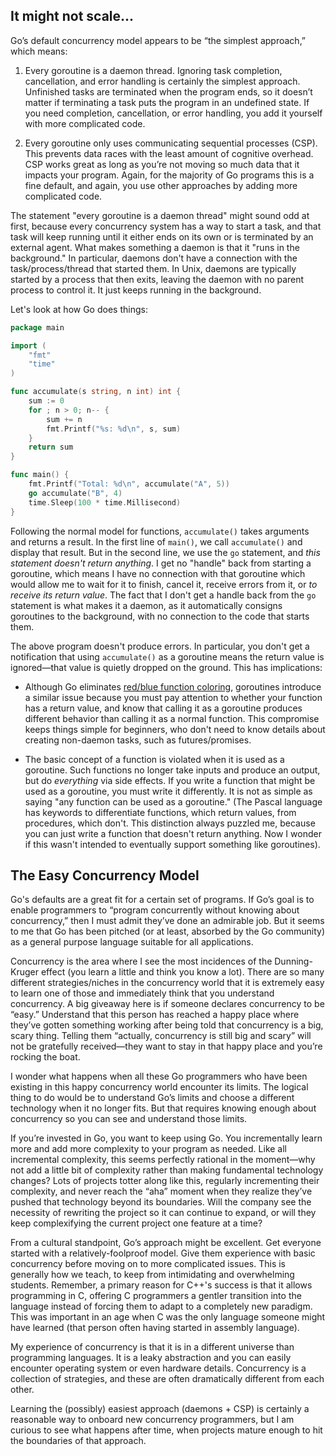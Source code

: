 ## It might not scale...

Go’s default concurrency model appears to be “the simplest approach,” which means:

1. Every goroutine is a daemon thread. Ignoring task completion, cancellation, and error handling is certainly the simplest approach. Unfinished tasks are terminated when the program ends, so it doesn’t matter if terminating a task puts the program in an undefined state. If you need completion, cancellation, or error handling, you add it yourself with more complicated code.

2. Every goroutine only uses communicating sequential processes (CSP). This prevents data races with the least amount of cognitive overhead. CSP works great as long as you’re not moving so much data that it impacts your program. Again, for the majority of Go programs this is a fine default, and again, you use other approaches by adding more complicated code.

The statement "every goroutine is a daemon thread" might sound odd at first, because every concurrency system has a way to start a task, and that task will keep running until it either ends on its own or is terminated by an external agent. What makes something a daemon is that it "runs in the background." In particular, daemons don't have a connection with the task/process/thread that started them. In Unix, daemons are typically started by a process that then exits, leaving the daemon with no parent process to control it. It just keeps running in the background.

Let's look at how Go does things:
``` go
package main

import (
	"fmt"
	"time"
)

func accumulate(s string, n int) int {
	sum := 0
	for ; n > 0; n-- {
		sum += n
		fmt.Printf("%s: %d\n", s, sum)
	}
	return sum
}

func main() {
	fmt.Printf("Total: %d\n", accumulate("A", 5))
	go accumulate("B", 4)
	time.Sleep(100 * time.Millisecond)
}
```
Following the normal model for functions, `accumulate()` takes arguments and returns a result. In the first line of `main()`, we call `accumulate()` and display that result. But in the second line, we use the `go` statement, and *this statement doesn't return anything*. I get no "handle" back from starting a goroutine, which means I have no connection with that goroutine which would allow me to wait for it to finish, cancel it, receive errors from it, or *to receive its return value*.  The fact that I don't get a handle back from the `go` statement is what makes it a daemon, as it automatically consigns goroutines to the background, with no connection to the code that starts them.

The above program doesn't produce errors. In particular, you don't get a notification that using `accumulate()` as a goroutine means the return value is ignored—that value is quietly dropped on the ground. This has implications:

- Although Go eliminates [red/blue function coloring](https://journal.stuffwithstuff.com/2015/02/01/what-color-is-your-function/), goroutines introduce a similar issue because you must pay attention to whether your function has a return value, and know that calling it as a goroutine produces different behavior than calling it as a normal function. This compromise keeps things simple for beginners, who don't need to know details about creating non-daemon tasks, such as futures/promises.

- The basic concept of a function is violated when it is used as a goroutine. Such functions no longer take inputs and produce an output, but do *everything* via side effects. If you write a function that might be used as a goroutine, you must write it differently. It is not as simple as saying "any function can be used as a goroutine." (The Pascal language has keywords to differentiate functions, which return values, from procedures, which don't. This distinction always puzzled me, because you can just write a function that doesn't return anything. Now I wonder if this wasn't intended to eventually support something like goroutines).
## The Easy Concurrency Model

Go's defaults are a great fit for a certain set of programs. If Go’s goal is to enable programmers to “program concurrently without knowing about concurrency,” then I must admit they’ve done an admirable job. But it seems to me that Go has been pitched (or at least, absorbed by the Go community) as a general purpose language suitable for all applications.

Concurrency is the area where I see the most incidences of the Dunning-Kruger effect (you learn a little and think you know a lot). There are so many different strategies/niches in the concurrency world that it is extremely easy to learn one of those and immediately think that you understand concurrency. A big giveaway here is if someone declares concurrency to be “easy.” Understand that this person has reached a happy place where they’ve gotten something working after being told that concurrency is a big, scary thing. Telling them “actually, concurrency is still big and scary” will not be gratefully received—they want to stay in that happy place and you’re rocking the boat.

I wonder what happens when all these Go programmers who have been existing in this happy concurrency world encounter its limits. The logical thing to do would be to understand Go’s limits and choose a different technology when it no longer fits. But that requires knowing enough about concurrency so you can see and understand those limits.

If you’re invested in Go, you want to keep using Go. You incrementally learn more and add more complexity to your program as needed. Like all incremental complexity, this seems perfectly rational in the moment—why not add a little bit of complexity rather than making fundamental technology changes? Lots of projects totter along like this, regularly incrementing their complexity, and never reach the “aha” moment when they realize they’ve pushed that technology beyond its boundaries. Will the company see the necessity of rewriting the project so it can continue to expand, or will they keep complexifying the current project one feature at a time?

From a cultural standpoint, Go’s approach might be excellent. Get everyone started with a relatively-foolproof model. Give them experience with basic concurrency before moving on to more complicated issues. This is generally how we teach, to keep from intimidating and overwhelming students. Remember, a primary reason for C++'s success is that it allows programming in C, offering C programmers a gentler transition into the language instead of forcing them to adapt to a completely new paradigm. This was important in an age when C was the only language someone might have learned (that person often having started in assembly language).

My experience of concurrency is that it is in a different universe than programming languages. It is a leaky abstraction and you can easily encounter operating system or even hardware details. Concurrency is a collection of strategies, and these are often dramatically different from each other.

Learning the (possibly) easiest approach (daemons + CSP) is certainly a reasonable way to onboard new concurrency programmers, but I am curious to see what happens after time, when projects mature enough to hit the boundaries of that approach.